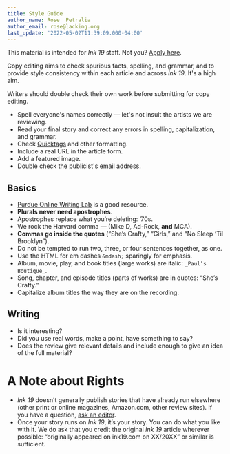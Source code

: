 ```yaml
---
title: Style Guide
author_name: Rose  Petralia
author_email: rose@lacking.org
last_update: '2022-05-02T11:39:09.000-04:00'
---
```

This material is intended for _Ink 19_ staff. Not you? [Apply here](https://ink19.com/staff/join-us).

Copy editing aims to check spurious facts, spelling, and grammar, and to provide style consistency within each article and across _Ink 19_. It's a high aim. 

Writers should double check their own work before submitting for copy editing.

- Spell everyone's names correctly &mdash; let's not insult the artists we are reviewing.
- Read your final story and correct any errors in spelling, capitalization, and grammar. 
- Check [Quicktags](formatting-quicktags) and other formatting.
- Include a real URL in the article form.
- Add a featured image.
- Double check the publicist's email address.

## Basics

- [Purdue Online Writing Lab](https://owl.purdue.edu/owl/general_writing/grammar/index.html) is a good resource.
- __Plurals never need apostrophes__.
- Apostrophes replace what you’re deleting: ’70s.
- We rock the Harvard comma &mdash; (Mike D, Ad-Rock, __and__ MCA).
- __Commas go inside the quotes__ (“She’s Crafty,” “Girls,” and “No Sleep ‘Til Brooklyn”).
- Do not be tempted to run two, three, or four sentences together, as one.
- Use the HTML for em dashes  `&mdash;`   sparingly for emphasis.
- Album, movie, play, and book titles (large works) are italic: `_Paul’s Boutique_`.
- Song, chapter, and episode titles (parts of works) are in quotes: “She’s Crafty.”
- Capitalize album titles the way they are on the recording.

## Writing

- Is it interesting?
- Did you use real words, make a point, have something to say?
- Does the review give relevant details and include enough to give an idea of the full material?


# A Note about Rights

- _Ink 19_ doesn’t generally publish stories that have already run elsewhere (other print or online magazines, Amazon.com, other review sites). If you have a question, [ask an editor](https://staff.ink19.com/wiki/staff/contact).
- Once your story runs on _Ink 19_, it’s your story. You can do what you like with it. We do ask that you credit the original _Ink 19_ article wherever possible: “originally appeared on ink19.com on XX/20XX” or similar is sufficient.

